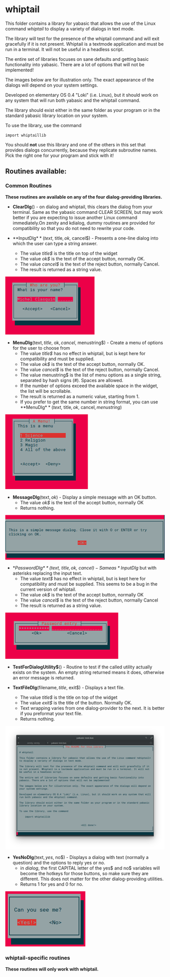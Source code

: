 # whiptail

This folder contains a library for yabasic that allows the use of the Linux command *whiptail* to display a variety of dialogs in text mode.

The library will test for the presence of the whiptail command and will exit gracefully if it is not present. Whiptail is a textmode application and must be run in a terminal. It will not be useful in a headless script.

The entire set of libraries focuses on sane defaults and getting basic functionality into yabasic. There are a lot of options that will not be implemented!

The images below are for illustration only. The exact appearance of the dialogs will depend on your system settings.

Developed on elementary OS 0.4 "Loki" (i.e. Linux), but it should work on any system that will run both yabasic and the whiptail command.

The library should exist either in the same folder as your program or in the standard yabasic library location on your system.

To use the library, use the command 

    import whiptaillib

You should **not** use this library and one of the others in this set that provides dialogs concurrently, because they replicate subroutine names. Pick the right one for your program and stick with it!

## Routines available:

### Common Routines

**These routines are available on any of the four dialog-providing libraries.**

+ **ClearDlg**() - on dialog and whiptail, this clears the dialog from your terminal. Same as the yabasic command CLEAR SCREEN, but may work better if you are expecting to issue another Linux command immediately.On zenity and kdialog, dummy routines are provided for compatibility so that you do not need to rewrite your code.

+ **InputDlg$**(text$, title$, ok$, cancel$) - Presents a one-line dialog into which the user can type a string answer.
    + The value *title$* is the title on top of the widget
    + The value *ok$* is the text of the accept button, normally OK.
    + The value *cancel$* is the text of the reject button, normally Cancel.
    + The result is returned as a string value.

![InputDlg](imgs/InputDlg.png)

+ **MenuDlg**(text$, title$, ok$, cancel$, menustring$) - Create a menu of options for the user to choose from
    + The value *title$* has no effect in whiptail, but is kept here for compatibility and must be supplied.
    + The value *ok$* is the text of the accept button, normally OK.
    + The value *cancel$* is the text of the reject button, normally Cancel.
    + The value menustring$ is the list of menu options as a single string, separated by hash signs (#). Spaces are allowed.
    + If the number of options exceed the available space in the widget, the list will be scrollable.
    + The result is returned as a numeric value, starting from 1.
   + If you prefer to get the same number in string format, you can use **MenuDlg$**(text$, title$, ok$, cancel$, menustring$) 


![MenuDlg](imgs/MenuDlg.png)

+ **MessageDlg**(text$, ok$) - Display a simple message with an OK button.
    + The value *ok$* is the text of the accept button, normally OK
    + Returns nothing.

![MessageDlg](imgs/MessageDlg.png)

+ **PasswordDlg$**(text$, title$, ok$, cancel$) - Same as *InputDlg$* but with asterisks replacing the input text.
    + The value *text$* has no effect in whiptail, but is kept here for compatibility and must be supplied. This seems to be a bug in the current version of whiptail.
    + The value *ok$* is the text of the accept button, normally OK
    + The value *cancel$* is the text of the reject button, normally Cancel
    + The result is returned as a string value.

![PasswordDlg](imgs/PasswordDlg.png)


+ **TestForDialogUtility$**\(\) - Routine to test if the called utility actually exists on the system. An empty string returned means it does, otherwise an error message is returned.

+ **TextFileDlg**(filename$, title$, exit$) - Displays a text file.
    + 	The value *title$* is the title on top of the widget
    + The value *exit$* is the title of the button. Normally OK.
    + Text wrapping varies from one dialog-provider to the next. It is better if you preformat your text file.
    + Returns nothing.

![TextFileDlg](imgs/TextFileDlg.png)

+ **YesNoDlg**(text$,yes$, no$) - Displays a dialog with text (normally a question) and the options to reply yes or no.
    + in *dialog*, the first CAPITAL letter of the yes$ and no$ variables will become the hotkeys for those buttons, so make sure they are different. This does not matter for the other dialog-providing utilities.
    + Returns 1 for yes and 0 for no.

![YesNoDlg](imgs/YesNoDlg.png)

### whiptail-specific routines

**These routines will only work with whiptail.**




